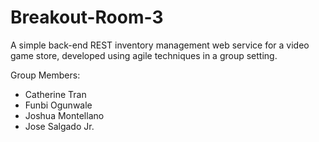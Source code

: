 # Breakout-Room-3

A simple back-end REST inventory management web service for a video game store, developed using agile techniques in a group setting.

Group Members:
 - Catherine Tran
 - Funbi Ogunwale
 - Joshua Montellano
 - Jose Salgado Jr.
